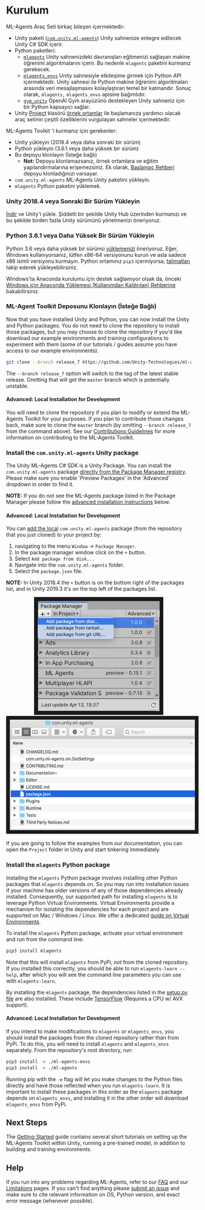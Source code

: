 # Kurulum

ML-Agents Araç Seti birkaç bileşen içermektedir:

- Unity paketi ([`com.unity.ml-agents`](../com.unity.ml-agents/)) Unity sahnenize entegre edilecek Unity C# SDK içerir.
- Python paketleri:
  - [`mlagents`](https://github.com/Unity-Technologies/ml-agents/tree/release_7_docs/ml-agents) Unity sahnenizdeki davranışları eğitmenizi sağlayan makine öğrenimi algoritmalarını içerir. Bu nedenle `mlagents` paketini kurmanız gerekecek.
  - [`mlagents_envs`](https://github.com/Unity-Technologies/ml-agents/tree/release_7_docs/ml-agents-envs) Unity sahnesiyle etkileşime girmek için Python API içermektedir. Unity sahnesi ile Python makine öğrenimi algoritmaları arasında veri mesajlaşmasını kolaylaştıran temel bir katmandır.
    Sonuç olarak, `mlagents,` `mlagents_envs` apisine bağımlıdır.
  - [`gym_unity`](https://github.com/Unity-Technologies/ml-agents/tree/release_7_docs/gym-unity) OpenAI Gym arayüzünü destekleyen Unity sahneniz için bir Python kapsayıcı sağlar.
  <!-- düzenle learning-envir... -->
- Unity [Project](../Project/) klasörü
  [örnek ortamlar](Learning-Environment-Examples.md) ile başlamanıza yardımcı olacak araç setinin çeşitli özelliklerini vurgulayan sahneler içermektedir.

ML-Agents Toolkit 'i kurmanız için gerekenler:

- Unity yükleyin (2018.4 veya daha sonraki bir sürüm)
- Python yükleyin (3.6.1 veya daha yüksek bir sürüm)
- Bu depoyu klonlayın (İsteğe bağlı)
  - __Not:__ Depoyu klonlamazsanız, örnek ortamlara ve eğitim yapılandırmalarına erişemezsiniz. Ek olarak, [Başlangıç Rehberi](Getting-Started.md) depoyu klonladığınızı varsayar.
- `com.unity.ml-agents` ML-Agents Unity paketini yükleyin.
- `mlagents` Python paketini yüklemek.

### **Unity 2018.4** veya Sonraki Bir Sürüm Yükleyin

[İndir](https://unity3d.com/get-unity/download) ve Unity'i yükle. Şiddetli bir şekilde Unity Hub üzerinden kurmanızı ve bu şekilde birden fazla Unity sürümünü yönetmenizi öneriyoruz.

### **Python 3.6.1** veya Daha Yüksek Bir Sürüm Yükleyin

Python 3.6 veya daha yüksek bir sürümü [yüklemenizi](https://www.python.org/downloads/) öneriyoruz. Eğer, Windows kullanıyorsanız, lütfen x86-64 versiyonunu kurun ve asla sadece x86 isimli versiyonu kurmayın. Python ortamınız `pip3` içermiyorsa, [talimatları](https://packaging.python.org/guides/installing-using-linux-tools/#installing-pip-setuptools-wheel-with-linux-package-managers) takip ederek yükleyebilirsiniz.

Windows'ta Anaconda kurulumu için destek sağlamıyor olsak da,
önceki [Windows için Anaconda Yüklemesi (Kullanımdan Kaldırılan) Rehberine](Installation-Anaconda-Windows.md) bakabilirsiniz.

### ML-Agent Toolkit Deposunu Klonlayın (İsteğe Bağlı)

Now that you have installed Unity and Python, you can now install the Unity and
Python packages. You do not need to clone the repository to install those
packages, but you may choose to clone the repository if you'd like download our
example environments and training configurations to experiment with them (some
of our tutorials / guides assume you have access to our example environments).

```sh
git clone --branch release_7 https://github.com/Unity-Technologies/ml-agents.git
```

The `--branch release_7` option will switch to the tag of the latest stable
release. Omitting that will get the `master` branch which is potentially
unstable.

#### Advanced: Local Installation for Development

You will need to clone the repository if you plan to modify or extend the
ML-Agents Toolkit for your purposes. If you plan to contribute those changes
back, make sure to clone the `master` branch (by omitting `--branch release_7`
from the command above). See our
[Contributions Guidelines](../com.unity.ml-agents/CONTRIBUTING.md) for more
information on contributing to the ML-Agents Toolkit.

### Install the `com.unity.ml-agents` Unity package

The Unity ML-Agents C# SDK is a Unity Package. You can install the
`com.unity.ml-agents` package
[directly from the Package Manager registry](https://docs.unity3d.com/Manual/upm-ui-install.html).
Please make sure you enable 'Preview Packages' in the 'Advanced' dropdown in
order to find it.

**NOTE:** If you do not see the ML-Agents package listed in the Package Manager
please follow the [advanced installation instructions](#advanced-local-installation-for-development) below.

#### Advanced: Local Installation for Development

You can [add the local](https://docs.unity3d.com/Manual/upm-ui-local.html)
`com.unity.ml-agents` package (from the repository that you just cloned) to your
project by:

1. navigating to the menu `Window` -> `Package Manager`.
1. In the package manager window click on the `+` button.
1. Select `Add package from disk...`
1. Navigate into the `com.unity.ml-agents` folder.
1. Select the `package.json` file.

**NOTE:** In Unity 2018.4 the `+` button is on the bottom right of the packages
list, and in Unity 2019.3 it's on the top left of the packages list.

<p align="center">
  <img src="images/unity_package_manager_window.png"
       alt="Unity Package Manager Window"
       height="300"
       border="10" />
  <img src="images/unity_package_json.png"
     alt="package.json"
     height="300"
     border="10" />
</p>

If you are going to follow the examples from our documentation, you can open the
`Project` folder in Unity and start tinkering immediately.

### Install the `mlagents` Python package

Installing the `mlagents` Python package involves installing other Python
packages that `mlagents` depends on. So you may run into installation issues if
your machine has older versions of any of those dependencies already installed.
Consequently, our supported path for installing `mlagents` is to leverage Python
Virtual Environments. Virtual Environments provide a mechanism for isolating the
dependencies for each project and are supported on Mac / Windows / Linux. We
offer a dedicated [guide on Virtual Environments](Using-Virtual-Environment.md).

To install the `mlagents` Python package, activate your virtual environment and
run from the command line:

```sh
pip3 install mlagents
```

Note that this will install `mlagents` from PyPi, _not_ from the cloned
repository. If you installed this correctly, you should be able to run
`mlagents-learn --help`, after which you will see the command
line parameters you can use with `mlagents-learn`.

By installing the `mlagents` package, the dependencies listed in the
[setup.py file](../ml-agents/setup.py) are also installed. These include
[TensorFlow](Background-TensorFlow.md) (Requires a CPU w/ AVX support).

#### Advanced: Local Installation for Development

If you intend to make modifications to `mlagents` or `mlagents_envs`, you should
install the packages from the cloned repository rather than from PyPi. To do
this, you will need to install `mlagents` and `mlagents_envs` separately. From
the repository's root directory, run:

```sh
pip3 install -e ./ml-agents-envs
pip3 install -e ./ml-agents
```

Running pip with the `-e` flag will let you make changes to the Python files
directly and have those reflected when you run `mlagents-learn`. It is important
to install these packages in this order as the `mlagents` package depends on
`mlagents_envs`, and installing it in the other order will download
`mlagents_envs` from PyPi.

## Next Steps

The [Getting Started](Getting-Started.md) guide contains several short tutorials
on setting up the ML-Agents Toolkit within Unity, running a pre-trained model,
in addition to building and training environments.

## Help

If you run into any problems regarding ML-Agents, refer to our [FAQ](FAQ.md) and
our [Limitations](Limitations.md) pages. If you can't find anything please
[submit an issue](https://github.com/Unity-Technologies/ml-agents/issues) and
make sure to cite relevant information on OS, Python version, and exact error
message (whenever possible).
